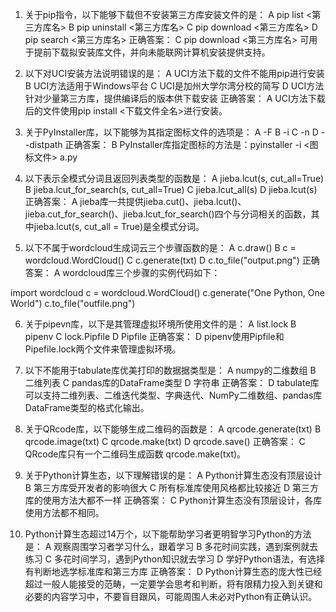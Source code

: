 1. 关于pip指令，以下能够下载但不安装第三方库安装文件的是：
A
pip list <第三方库名>
B
pip uninstall <第三方库名>
C
pip download <第三方库名>
D
pip search <第三方库名>
 正确答案： C 
pip download <第三方库名> 可用于提前下载拟安装库文件，并向未能联网计算机安装提供支持。



2. 以下对UCI安装方法说明错误的是：
A
UCI方法下载的文件不能用pip进行安装
B
UCI方法适用于Windows平台
C
UCI是加州大学尔湾分校的简写
D
UCI方法针对少量第三方库，提供编译后的版本供下载安装
 正确答案： A 
UCI方法下载后的文件使用pip install <下载文件全名>进行安装。



3. 关于PyInstaller库，以下能够为其指定图标文件的选项是：
A
-F
B
-i
C
-n
D
--distpath
 正确答案： B 
PyInstaller库指定图标的方法是：pyinstaller -i <图标文件> a.py



4. 以下表示全模式分词且返回列表类型的函数是：
A
jieba.lcut(s, cut_all=True)
B
jieba.lcut_for_search(s, cut_all=True)
C
jieba.lcut_all(s)
D
jieba.lcut(s)
 正确答案： A 
jieba库一共提供jieba.cut()、jieba.lcut()、jieba.cut_for_search()、jieba.lcut_for_search()四个与分词相关的函数，其中jieba.lcut(s, cut_all = True)是全模式分词。



5. 以下不属于wordcloud生成词云三个步骤函数的是：
A
c.draw()
B
c = wordcloud.WordCloud()
C
c.generate(txt)
D
c.to_file("output.png")
 正确答案： A 
wordcloud库三个步骤的实例代码如下：

import wordcloud
c = wordcloud.WordCloud()
c.generate("One Python, One World")
c.to_file("outfile.png")


6. 关于pipevn库，以下是其管理虚拟环境所使用文件的是：
A
list.lock
B
pipenv
C
lock.Pipfile
D
Pipfile
 正确答案： D 
pipenv使用Pipfile和Pipefile.lock两个文件来管理虚拟环境。



7. 以下不能用于tabulate库优美打印的数据据类型是：
A
numpy的二维数组
B
二维列表
C
pandas库的DataFrame类型
D
字符串
 正确答案： D 
tabulate库可以支持二维列表、二维迭代类型、字典迭代、NumPy二维数组、pandas库DataFrame类型的格式化输出。



8. 关于QRcode库，以下能够生成二维码的函数是：
A
qrcode.generate(txt)
B
qrcode.image(txt)
C
qrcode.make(txt)
D
qrcode.save()
 正确答案： C 
QRcode库只有一个二维码生成函数  qrcode.make(txt)。



9. 关于Python计算生态，以下理解错误的是：
A
Python计算生态没有顶层设计
B
第三方库受开发者的影响很大
C
所有标准库使用风格都比较接近
D
第三方库的使用方法大都不一样
 正确答案： C 
Python计算生态没有顶层设计，各库使用方法都不相同。



10. Python计算生态超过14万个，以下能帮助学习者更明智学习Python的方法是：
A
观察周围学习者学习什么，跟着学习
B
多花时间实践，遇到案例就去练习
C
多花时间学习，遇到Python知识就去学习
D
学好Python语法，有选择有判断地选学标准库和第三方库
 正确答案： D 
Python计算生态的庞大性已经超过一般人能接受的范畴，一定要学会思考和判断，将有限精力投入到关键和必要的内容学习中，不要盲目跟风，可能周围人未必对Python有正确认识。